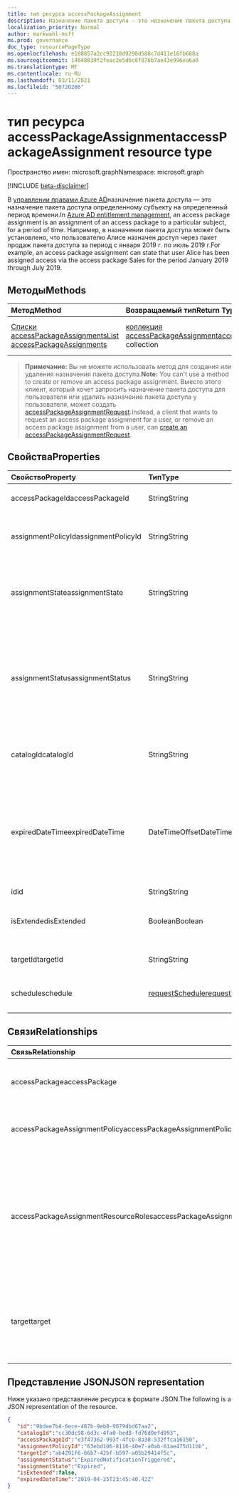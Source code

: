 ```yaml
---
title: тип ресурса accessPackageAssignment
description: Назначение пакета доступа — это назначение пакета доступа определенному субъекту в течение определенного периода времени.
localization_priority: Normal
author: markwahl-msft
ms.prod: governance
doc_type: resourcePageType
ms.openlocfilehash: e188857a2cc92210d9298d588c7d411e16fb688a
ms.sourcegitcommit: 14648839f2feac2e5d6c8f876b7ae43e996ea6a0
ms.translationtype: MT
ms.contentlocale: ru-RU
ms.lasthandoff: 03/11/2021
ms.locfileid: "50720286"
---
```

# <a name="accesspackageassignment-resource-type"></a><span data-ttu-id="b4553-103">тип ресурса accessPackageAssignment</span><span class="sxs-lookup"><span data-stu-id="b4553-103">accessPackageAssignment resource type</span></span>

<span data-ttu-id="b4553-104">Пространство имен: microsoft.graph</span><span class="sxs-lookup"><span data-stu-id="b4553-104">Namespace: microsoft.graph</span></span>

[!INCLUDE [beta-disclaimer](../../includes/beta-disclaimer.md)]

<span data-ttu-id="b4553-105">В [управлении правами Azure AD](entitlementmanagement-root.md)назначение пакета доступа — это назначение пакета доступа определенному субъекту на определенный период времени.</span><span class="sxs-lookup"><span data-stu-id="b4553-105">In [Azure AD entitlement management](entitlementmanagement-root.md), an access package assignment is an assignment of an access package to a particular subject, for a period of time.</span></span>  <span data-ttu-id="b4553-106">Например, в назначении пакета доступа может быть установлено, что пользователю Алисе назначен доступ через пакет продаж пакета доступа за период с января 2019 г. по июль 2019 г.</span><span class="sxs-lookup"><span data-stu-id="b4553-106">For example, an access package assignment can state that user Alice has been assigned access via the access package Sales for the period January 2019 through July 2019.</span></span>

## <a name="methods"></a><span data-ttu-id="b4553-107">Методы</span><span class="sxs-lookup"><span data-stu-id="b4553-107">Methods</span></span>

| <span data-ttu-id="b4553-108">Метод</span><span class="sxs-lookup"><span data-stu-id="b4553-108">Method</span></span>       | <span data-ttu-id="b4553-109">Возвращаемый тип</span><span class="sxs-lookup"><span data-stu-id="b4553-109">Return Type</span></span> | <span data-ttu-id="b4553-110">Описание</span><span class="sxs-lookup"><span data-stu-id="b4553-110">Description</span></span> |
|:-------------|:------------|:------------|
| [<span data-ttu-id="b4553-111">Списки accessPackageAssignments</span><span class="sxs-lookup"><span data-stu-id="b4553-111">List accessPackageAssignments</span></span>](../api/accesspackageassignment-list.md) | <span data-ttu-id="b4553-112">[коллекция accessPackageAssignment](accesspackageassignment.md)</span><span class="sxs-lookup"><span data-stu-id="b4553-112">[accessPackageAssignment](accesspackageassignment.md) collection</span></span> | <span data-ttu-id="b4553-113">Извлечение списка **объектов accesspackageassignment.**</span><span class="sxs-lookup"><span data-stu-id="b4553-113">Retrieve a list of **accesspackageassignment** objects.</span></span> |

><span data-ttu-id="b4553-114">**Примечание:** Вы не можете использовать метод для создания или удаления назначения пакета доступа.</span><span class="sxs-lookup"><span data-stu-id="b4553-114">**Note:** You can't use a method to create or remove an access package assignment.</span></span> <span data-ttu-id="b4553-115">Вместо этого клиент, который хочет запросить назначение пакета доступа для пользователя или удалить назначение пакета доступа у пользователя, может создать [accessPackageAssignmentRequest](../api/accesspackageassignmentrequest-post.md).</span><span class="sxs-lookup"><span data-stu-id="b4553-115">Instead, a client that wants to request an access package assignment for a user, or remove an access package assignment from a user, can [create an accessPackageAssignmentRequest](../api/accesspackageassignmentrequest-post.md).</span></span>

## <a name="properties"></a><span data-ttu-id="b4553-116">Свойства</span><span class="sxs-lookup"><span data-stu-id="b4553-116">Properties</span></span>

| <span data-ttu-id="b4553-117">Свойство</span><span class="sxs-lookup"><span data-stu-id="b4553-117">Property</span></span>     | <span data-ttu-id="b4553-118">Тип</span><span class="sxs-lookup"><span data-stu-id="b4553-118">Type</span></span>        | <span data-ttu-id="b4553-119">Описание</span><span class="sxs-lookup"><span data-stu-id="b4553-119">Description</span></span> |
|:-------------|:------------|:------------|
|<span data-ttu-id="b4553-120">accessPackageId</span><span class="sxs-lookup"><span data-stu-id="b4553-120">accessPackageId</span></span>|<span data-ttu-id="b4553-121">String</span><span class="sxs-lookup"><span data-stu-id="b4553-121">String</span></span>|<span data-ttu-id="b4553-122">Идентификатор пакета доступа.</span><span class="sxs-lookup"><span data-stu-id="b4553-122">The identifier of the access package.</span></span> <span data-ttu-id="b4553-123">Только для чтения.</span><span class="sxs-lookup"><span data-stu-id="b4553-123">Read-only.</span></span>|
|<span data-ttu-id="b4553-124">assignmentPolicyId</span><span class="sxs-lookup"><span data-stu-id="b4553-124">assignmentPolicyId</span></span>|<span data-ttu-id="b4553-125">String</span><span class="sxs-lookup"><span data-stu-id="b4553-125">String</span></span>|<span data-ttu-id="b4553-126">Идентификатор политики назначения пакета доступа.</span><span class="sxs-lookup"><span data-stu-id="b4553-126">The identifier of the access package assignment policy.</span></span> <span data-ttu-id="b4553-127">Только для чтения.</span><span class="sxs-lookup"><span data-stu-id="b4553-127">Read-only.</span></span>|
|<span data-ttu-id="b4553-128">assignmentState</span><span class="sxs-lookup"><span data-stu-id="b4553-128">assignmentState</span></span>|<span data-ttu-id="b4553-129">String</span><span class="sxs-lookup"><span data-stu-id="b4553-129">String</span></span>|<span data-ttu-id="b4553-130">Состояние назначения пакета доступа.</span><span class="sxs-lookup"><span data-stu-id="b4553-130">The state of the access package assignment.</span></span> <span data-ttu-id="b4553-131">Возможные значения `Delivering` , `Delivered` или `Expired` .</span><span class="sxs-lookup"><span data-stu-id="b4553-131">Possible values are `Delivering`, `Delivered`, or `Expired`.</span></span> <span data-ttu-id="b4553-132">Только для чтения.</span><span class="sxs-lookup"><span data-stu-id="b4553-132">Read-only.</span></span>|
|<span data-ttu-id="b4553-133">assignmentStatus</span><span class="sxs-lookup"><span data-stu-id="b4553-133">assignmentStatus</span></span>|<span data-ttu-id="b4553-134">String</span><span class="sxs-lookup"><span data-stu-id="b4553-134">String</span></span>|<span data-ttu-id="b4553-135">Дополнительные сведения о жизненном цикле назначения.</span><span class="sxs-lookup"><span data-stu-id="b4553-135">More information about the assignment lifecycle.</span></span>  <span data-ttu-id="b4553-136">Возможные значения включают `Delivering` `Delivered` , или `NearExpiry1DayNotificationTriggered` `ExpiredNotificationTriggered` .</span><span class="sxs-lookup"><span data-stu-id="b4553-136">Possible values include `Delivering`, `Delivered`, `NearExpiry1DayNotificationTriggered`, or `ExpiredNotificationTriggered`.</span></span>  <span data-ttu-id="b4553-137">Только для чтения.</span><span class="sxs-lookup"><span data-stu-id="b4553-137">Read-only.</span></span>|
|<span data-ttu-id="b4553-138">catalogId</span><span class="sxs-lookup"><span data-stu-id="b4553-138">catalogId</span></span>|<span data-ttu-id="b4553-139">String</span><span class="sxs-lookup"><span data-stu-id="b4553-139">String</span></span>|<span data-ttu-id="b4553-140">Идентификатор каталога, содержащего пакет доступа.</span><span class="sxs-lookup"><span data-stu-id="b4553-140">The identifier of the catalog containing the access package.</span></span> <span data-ttu-id="b4553-141">Только для чтения.</span><span class="sxs-lookup"><span data-stu-id="b4553-141">Read-only.</span></span>|
|<span data-ttu-id="b4553-142">expiredDateTime</span><span class="sxs-lookup"><span data-stu-id="b4553-142">expiredDateTime</span></span>|<span data-ttu-id="b4553-143">DateTimeOffset</span><span class="sxs-lookup"><span data-stu-id="b4553-143">DateTimeOffset</span></span>|<span data-ttu-id="b4553-144">Тип Timestamp представляет сведения о времени и дате с использованием формата ISO 8601 (всегда применяется формат UTC).</span><span class="sxs-lookup"><span data-stu-id="b4553-144">The Timestamp type represents date and time information using ISO 8601 format and is always in UTC time.</span></span> <span data-ttu-id="b4553-145">Например, значение полуночи 1 января 2014 г. в формате UTC: `2014-01-01T00:00:00Z`.</span><span class="sxs-lookup"><span data-stu-id="b4553-145">For example, midnight UTC on Jan 1, 2014 is `2014-01-01T00:00:00Z`</span></span>|
|<span data-ttu-id="b4553-146">id</span><span class="sxs-lookup"><span data-stu-id="b4553-146">id</span></span>|<span data-ttu-id="b4553-147">String</span><span class="sxs-lookup"><span data-stu-id="b4553-147">String</span></span>| <span data-ttu-id="b4553-148">Только для чтения.</span><span class="sxs-lookup"><span data-stu-id="b4553-148">Read-only.</span></span>|
|<span data-ttu-id="b4553-149">isExtended</span><span class="sxs-lookup"><span data-stu-id="b4553-149">isExtended</span></span>|<span data-ttu-id="b4553-150">Boolean</span><span class="sxs-lookup"><span data-stu-id="b4553-150">Boolean</span></span>|<span data-ttu-id="b4553-151">Указывает, расширено ли назначение пакета доступа.</span><span class="sxs-lookup"><span data-stu-id="b4553-151">Indicates whether the access package assignment is extended.</span></span> <span data-ttu-id="b4553-152">Только для чтения.</span><span class="sxs-lookup"><span data-stu-id="b4553-152">Read-only.</span></span>|
|<span data-ttu-id="b4553-153">targetId</span><span class="sxs-lookup"><span data-stu-id="b4553-153">targetId</span></span>|<span data-ttu-id="b4553-154">String</span><span class="sxs-lookup"><span data-stu-id="b4553-154">String</span></span>| <span data-ttu-id="b4553-155">ID субъекта с назначением.</span><span class="sxs-lookup"><span data-stu-id="b4553-155">The ID of the subject with the assignment.</span></span> <span data-ttu-id="b4553-156">Только для чтения.</span><span class="sxs-lookup"><span data-stu-id="b4553-156">Read-only.</span></span>|
|<span data-ttu-id="b4553-157">schedule</span><span class="sxs-lookup"><span data-stu-id="b4553-157">schedule</span></span>|[<span data-ttu-id="b4553-158">requestSchedule</span><span class="sxs-lookup"><span data-stu-id="b4553-158">requestSchedule</span></span>](requestschedule.md)| <span data-ttu-id="b4553-159">Когда назначение доступа должно быть на месте.</span><span class="sxs-lookup"><span data-stu-id="b4553-159">When the access assignment is to be in place.</span></span> <span data-ttu-id="b4553-160">Только для чтения.</span><span class="sxs-lookup"><span data-stu-id="b4553-160">Read-only.</span></span>|

## <a name="relationships"></a><span data-ttu-id="b4553-161">Связи</span><span class="sxs-lookup"><span data-stu-id="b4553-161">Relationships</span></span>

| <span data-ttu-id="b4553-162">Связь</span><span class="sxs-lookup"><span data-stu-id="b4553-162">Relationship</span></span> | <span data-ttu-id="b4553-163">Тип</span><span class="sxs-lookup"><span data-stu-id="b4553-163">Type</span></span>        | <span data-ttu-id="b4553-164">Описание</span><span class="sxs-lookup"><span data-stu-id="b4553-164">Description</span></span> |
|:-------------|:------------|:------------|
|<span data-ttu-id="b4553-165">accessPackage</span><span class="sxs-lookup"><span data-stu-id="b4553-165">accessPackage</span></span>|[<span data-ttu-id="b4553-166">accessPackage</span><span class="sxs-lookup"><span data-stu-id="b4553-166">accessPackage</span></span>](accesspackage.md)| <span data-ttu-id="b4553-167">Только для чтения.</span><span class="sxs-lookup"><span data-stu-id="b4553-167">Read-only.</span></span> <span data-ttu-id="b4553-168">Допускается значение null.</span><span class="sxs-lookup"><span data-stu-id="b4553-168">Nullable.</span></span>|
|<span data-ttu-id="b4553-169">accessPackageAssignmentPolicy</span><span class="sxs-lookup"><span data-stu-id="b4553-169">accessPackageAssignmentPolicy</span></span>|[<span data-ttu-id="b4553-170">accessPackageAssignmentPolicy</span><span class="sxs-lookup"><span data-stu-id="b4553-170">accessPackageAssignmentPolicy</span></span>](accesspackageassignmentpolicy.md)| <span data-ttu-id="b4553-171">Только для чтения.</span><span class="sxs-lookup"><span data-stu-id="b4553-171">Read-only.</span></span> <span data-ttu-id="b4553-172">Допускается значение null.</span><span class="sxs-lookup"><span data-stu-id="b4553-172">Nullable.</span></span>|
|<span data-ttu-id="b4553-173">accessPackageAssignmentResourceRoles</span><span class="sxs-lookup"><span data-stu-id="b4553-173">accessPackageAssignmentResourceRoles</span></span>|<span data-ttu-id="b4553-174">[коллекция accessPackageAssignmentResourceRole](accesspackageassignmentresourcerole.md)</span><span class="sxs-lookup"><span data-stu-id="b4553-174">[accessPackageAssignmentResourceRole](accesspackageassignmentresourcerole.md) collection</span></span>| <span data-ttu-id="b4553-175">Роли ресурсов, переданные целевому пользователю для этого назначения.</span><span class="sxs-lookup"><span data-stu-id="b4553-175">The resource roles delivered to the target user for this assignment.</span></span> <span data-ttu-id="b4553-176">Только для чтения.</span><span class="sxs-lookup"><span data-stu-id="b4553-176">Read-only.</span></span> <span data-ttu-id="b4553-177">Допускается значение null.</span><span class="sxs-lookup"><span data-stu-id="b4553-177">Nullable.</span></span>|
|<span data-ttu-id="b4553-178">target</span><span class="sxs-lookup"><span data-stu-id="b4553-178">target</span></span>|[<span data-ttu-id="b4553-179">accessPackageSubject</span><span class="sxs-lookup"><span data-stu-id="b4553-179">accessPackageSubject</span></span>](accesspackagesubject.md)| <span data-ttu-id="b4553-180">Тема назначения пакета доступа.</span><span class="sxs-lookup"><span data-stu-id="b4553-180">The subject of the access package assignment.</span></span> <span data-ttu-id="b4553-181">Только для чтения.</span><span class="sxs-lookup"><span data-stu-id="b4553-181">Read-only.</span></span> <span data-ttu-id="b4553-182">Допускается значение null.</span><span class="sxs-lookup"><span data-stu-id="b4553-182">Nullable.</span></span>|

## <a name="json-representation"></a><span data-ttu-id="b4553-183">Представление JSON</span><span class="sxs-lookup"><span data-stu-id="b4553-183">JSON representation</span></span>

<span data-ttu-id="b4553-184">Ниже указано представление ресурса в формате JSON.</span><span class="sxs-lookup"><span data-stu-id="b4553-184">The following is a JSON representation of the resource.</span></span>

<!-- {
  "blockType": "resource",
  "optionalProperties": [

  ],
  "@odata.type": "microsoft.graph.accessPackageAssignment",
  "keyProperty": "id"
}-->

```json
{
   "id":"9bdae7b4-6ece-487b-9eb8-9679dbd67aa2",
   "catalogId":"cc30dc98-6d3c-4fa0-bed8-fd76d0efd993",
   "accessPackageId":"e3f47362-993f-4fcb-8a38-532ffca16150",
   "assignmentPolicyId":"63ebd106-8116-40e7-a0ab-01ae475d11bb",
   "targetId":"ab4291f6-66b7-42bf-b597-a05b29414f5c",
   "assignmentStatus":"ExpiredNotificationTriggered",
   "assignmentState":"Expired",
   "isExtended":false,
   "expiredDateTime":"2019-04-25T23:45:40.42Z"
}
```

<!-- uuid: 16cd6b66-4b1a-43a1-adaf-3a886856ed98
2019-02-04 14:57:30 UTC -->
<!-- {
  "type": "#page.annotation",
  "description": "accessPackageAssignment resource",
  "keywords": "",
  "section": "documentation",
  "tocPath": ""
}-->


